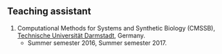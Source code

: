 ## Teaching assistant 
1. Computational Methods for Systems and Synthetic Biology (CMSSB), [Technische Universität Darmstadt](https://www.tu-darmstadt.de/index.en.jsp), Germany.   
    * Summer semester 2016, Summer semester 2017.
